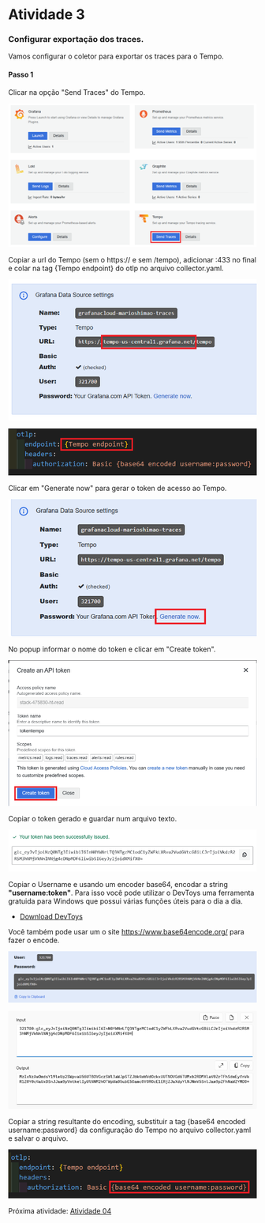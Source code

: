 # Atividade 3

### Configurar exportação dos traces.

Vamos configurar o coletor para exportar os traces para o Tempo.

#### Passo 1
Clicar na opção "Send Traces" do Tempo.

![Tempo](images/Tempo.png)

Copiar a url do Tempo (sem o https:// e sem /tempo), adicionar :433 no final e colar na tag {Tempo endpoint} do otlp no arquivo collector.yaml.

![urltempo](images/tempendpoint.png)

![urltempocollector](images/tempourlcollector.png)

Clicar em "Generate now" para gerar o token de acesso ao Tempo.

![tempotoken](images/tempotoken.png)

No popup informar o nome do token e clicar em "Create token".

![tempotoken2](images/tempotoken2.png)


Copiar o token gerado e guardar num arquivo texto.

![tempotoken3](images/tempotoken3.png)


Copiar o Username e usando um encoder base64, encodar a string **"username:token"**. Para isso você pode utilizar o DevToys uma ferramenta gratuida para Windows que possui várias funções úteis para o dia a dia.

- [Download DevToys](https://devtoys.app/)

Você também pode usar um o site https://www.base64encode.org/ para fazer o encode.

![tempotoken4](images/tempotoken4.png)

![tempotoken5](images/tempotoken5.png)

Copiar a string resultante do encoding, substituir a tag {base64 encoded username:password} da configuração do Tempo no arquivo collector.yaml e salvar o arquivo.

![tempotokencollector](images/tempotokencollector.png)


Próxima atividade: [Atividade 04](04-atividade.md)


